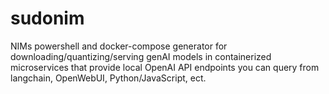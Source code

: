 # sudonim
NIMs powershell and docker-compose generator for downloading/quantizing/serving genAI models in containerized microservices that provide local OpenAI API endpoints you can query from langchain, OpenWebUI, Python/JavaScript, ect.
